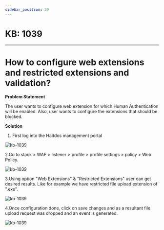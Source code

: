 ```yaml
---
sidebar_position: 39
---
```


# KB: 1039
-----------

# How to configure web extensions and restricted extensions and validation?

**Problem Statement**

The user wants to configure web extension for which Human Authentication will be enabled. Also, user wants to configure the extensions that should be blocked.

**Solution**

1. First log into the Haltdos management portal

![kb-1039](/tutorials/d1.png)

2.Go to stack > WAF > listener > profile > profile settings > policy  > Web Policy.

![kb-1039](/tutorials/web1.png)

3.Using option "Web Extensions" & "Restricted Extensions" user can get desired results. Like for example we have restricted file upload extension of ".exe".

![kb-1039](/tutorials/h1.png)

4.Once configuration done, click on save changes and as a resultant file upload request was dropped and an event is generated.

![kb-1039](/tutorials/l1.png)


